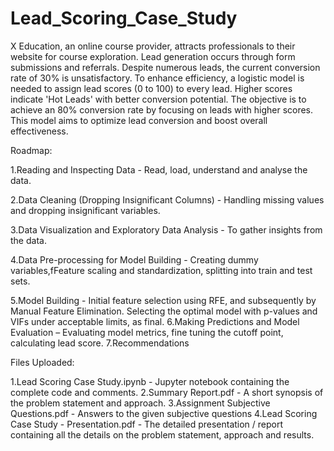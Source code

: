 # Lead_Scoring_Case_Study

X Education, an online course provider, attracts professionals to their website for course exploration. Lead generation occurs through form submissions and referrals. Despite numerous leads, the current conversion rate of 30% is unsatisfactory. To enhance efficiency, a logistic model is needed to assign lead scores (0 to 100) to every lead. Higher scores indicate 'Hot Leads' with better conversion potential. The objective is to achieve an 80% conversion rate by focusing on leads with higher scores. This model aims to optimize lead conversion and boost overall effectiveness.

Roadmap:

1.Reading and Inspecting Data - Read, load, understand and analyse the data.

2.Data Cleaning (Dropping Insignificant Columns) - Handling missing values and dropping insignificant variables.

3.Data Visualization and Exploratory Data Analysis - To gather insights from the data.

4.Data Pre-processing for Model Building - Creating dummy variables,fFeature scaling and standardization, splitting into train and test sets.

5.Model Building - Initial feature selection using RFE, and subsequently by Manual Feature Elimination. Selecting the optimal model with p-values and VIFs under acceptable limits, as final.
6.Making Predictions and Model Evaluation – Evaluating model metrics, fine tuning the cutoff point, calculating lead score.
7.Recommendations

Files Uploaded:

1.Lead Scoring Case Study.ipynb - Jupyter notebook containing the complete code and comments.
2.Summary Report.pdf - A short synopsis of the problem statement and approach.
3.Assignment Subjective Questions.pdf - Answers to the given subjective questions
4.Lead Scoring Case Study - Presentation.pdf - The detailed presentation / report containing all the details on the problem statement, approach and results.
